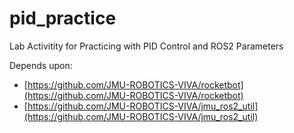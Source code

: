 # pid_practice

Lab Activitity for Practicing with PID Control and ROS2 Parameters

Depends upon:

* [https://github.com/JMU-ROBOTICS-VIVA/rocketbot](https://github.com/JMU-ROBOTICS-VIVA/rocketbot)
* [https://github.com/JMU-ROBOTICS-VIVA/jmu_ros2_util](https://github.com/JMU-ROBOTICS-VIVA/jmu_ros2_util)
